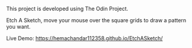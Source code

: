 This project is developed using The Odin Project. 

Etch A Sketch, move your mouse over the square grids to draw a pattern you want.

Live Demo: https://hemachandar112358.github.io/EtchASketch/
